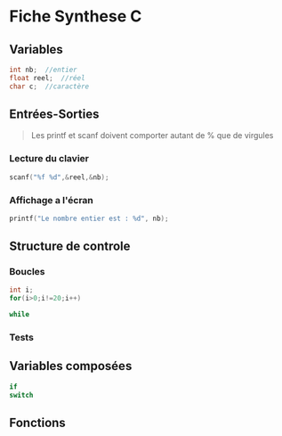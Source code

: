 # Fiche Synthese C

## Variables

```c
int nb;  //entier
float reel;  //réel
char c;  //caractère
```
## Entrées-Sorties
> Les printf et scanf doivent comporter autant de % que de virgules

### Lecture du clavier
```c
scanf("%f %d",&reel,&nb);
```

### Affichage a l'écran
```c
printf("Le nombre entier est : %d", nb); 
```

## Structure de controle
### Boucles
```c
int i;
for(i>0;i!=20;i++)

```
```c
while
```
### Tests

## Variables composées

```c
if 
switch
```

## Fonctions

```c

```
